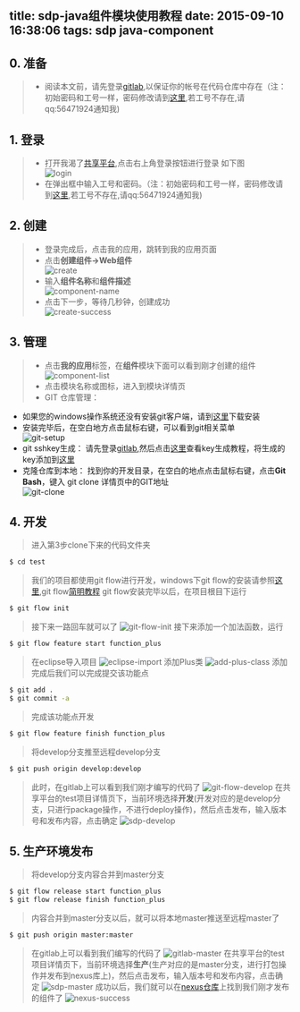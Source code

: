 title: sdp-java组件模块使用教程
date: 2015-09-10 16:38:06
tags: sdp java-component
------
## 0. 准备
 >* 阅读本文前，请先登录[gitlab](http://git.menethil.net),以保证你的帐号在代码仓库中存在（注：初始密码和工号一样，密码修改请到[这里](http://erp.menethil.net),若工号不存在,请qq:56471924通知我)
 
## 1. 登录
>* 打开我渴了[共享平台](http://sdp.menethil.net),点击右上角登录按钮进行登录 如下图  
 ![login](http://7xlovv.com1.z0.glb.clouddn.com/login.jpg)  
 >* 在弹出框中输入工号和密码。（注：初始密码和工号一样，密码修改请到[这里](http://erp.menethil.net),若工号不存在,请qq:56471924通知我)
 
## 2. 创建
 >* 登录完成后，点击我的应用，跳转到我的应用页面  
 >* 点击**创建组件->Web组件**  
 ![create](http://7xlovv.com1.z0.glb.clouddn.com/create.jpg)  
 >* 输入**组件名称**和**组件描述**  
![component-name](http://7xlovv.com1.z0.glb.clouddn.com/component-name.jpg)  
  >* 点击下一步，等待几秒钟，创建成功  
  ![create-success](http://7xlovv.com1.z0.glb.clouddn.com/create-success.jpg)
  
## 3. 管理
 >* 点击**我的应用**标签，在**组件**模块下面可以看到刚才创建的组件
![component-list](http://7xlovv.com1.z0.glb.clouddn.com/component-list.jpg)  
>* 点击模块名称或图标，进入到模块详情页
>* GIT 仓库管理：
  * 如果您的windows操作系统还没有安装git客户端，请到[这里](http://cdncs.101.com/v0.1/static/skin_manager/default/biz-comp-main/ios/Git_V1.9.5_preview20150319.1435310867.exe?&attachment=true)下载安装
  * 安装完毕后，在空白地方点击鼠标右键，可以看到git相关菜单  
  ![git-setup](http://7xlovv.com1.z0.glb.clouddn.com/git-setup.jpg)  
  * git sshkey生成： 请先登录[gitlab](http://git.menethil.net),然后点击[这里](http://git.menethil.net/help/ssh/README)查看key生成教程，将生成的key添加到[这里](http://git.menethil.net/profile/keys/new)
  * 克隆仓库到本地： 找到你的开发目录，在空白的地点点击鼠标右键，点击**Git Bash**，键入 git clone 详情页中的GIT地址  
 ![git-clone](http://7xlovv.com1.z0.glb.clouddn.com/git-clone.jpg)
 
## 4. 开发
>进入第3步clone下来的代码文件夹
```bash
$ cd test
```
>我们的项目都使用git flow进行开发，windows下git
>flow的安装请参照[这里](http://shareinto.github.io/2015/09/10/windows-git-flow-install/),git flow[简明教程](http://danielkummer.github.io/git-flow-cheatsheet/)
>git flow安装完毕以后，在项目根目下运行
```bash
$ git flow init
```
>接下来一路回车就可以了
![git-flow-init](http://7xlovv.com1.z0.glb.clouddn.com/git-flow-init.jpg)
>接下来添加一个加法函数，运行
```bash
$ git flow feature start function_plus
```
>在eclipse导入项目
![eclipse-import](http://7xlovv.com1.z0.glb.clouddn.com/eclipse-import.jpg)
>添加Plus类
![add-plus-class](http://7xlovv.com1.z0.glb.clouddn.com/add-plus-class.jpg)
>添加完成后我们可以完成提交该功能点
```bash
$ git add .
$ git commit -a
```
>完成该功能点开发
```bash
$ git flow feature finish function_plus
```
>将develop分支推至远程develop分支
```bash
$ git push origin develop:develop
```
>此时，在gitlab上可以看到我们刚才编写的代码了
![git-flow-develop](http://7xlovv.com1.z0.glb.clouddn.com/git-lab-develop.jpg)
>在共享平台的test项目详情页下，当前环境选择**开发**(开发对应的是develop分支，只进行package操作，不进行deploy操作)，然后点击发布，输入版本号和发布内容，点击确定
![sdp-develop](http://7xlovv.com1.z0.glb.clouddn.com/sdp-develop.jpg)

## 5. 生产环境发布
>将develop分支内容合并到master分支
```bash
$ git flow release start function_plus
$ git flow release finish function_plus
```
>内容合并到master分支以后，就可以将本地master推送至远程master了
```bash
$ git push origin master:master
```
>在gitlab上可以看到我们编写的代码了
![gitlab-master](http://7xlovv.com1.z0.glb.clouddn.com/gitlab-master.jpg)
>在共享平台的test项目详情页下，当前环境选择**生产**(生产对应的是master分支，进行打包操作并发布到nexus库上)，然后点击发布，输入版本号和发布内容，点击确定
![sdp-master](http://7xlovv.com1.z0.glb.clouddn.com/sdp-master.jpg)
>成功以后，我们就可以在[nexus仓库](http://nexus.menethil.net)上找到我们刚才发布的组件了
![nexus-success](http://7xlovv.com1.z0.glb.clouddn.com/nexus-success.jpg)